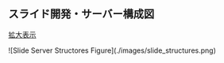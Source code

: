 ## スライド開発・サーバー構成図

<p> <a href="./images/slide_structures.png" target='_blank'>拡大表示</a> </p>
<p> ![Slide Server Structores Figure](./images/slide_structures.png) </p>

